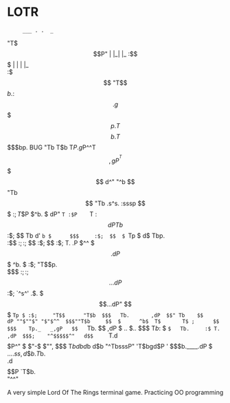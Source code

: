 LOTR
====
         ___ . .  _                                                                                             
"T$$$P"   |  |_| |_                                                                                             
 :$$$     |  | | |_                                                                                             
 :$$$                                                      "T$$$$$$$b.                                          
 :$$$     .g$$$$$p.   T$$$$b.    T$$$$$bp.                   BUG    "Tb      T$b      T$P   .g$P^^T$$  ,gP^^T$$ 
  $$$    d^"     "^b   $$  "Tb    $$    "Tb    .s^s. :sssp   $$$     :$; T$$P $^b.     $   dP"     `T :$P    `T
  :$$   dP         Tb  $$   :$;   $$      Tb  d'   `b $      $$$     :$;  $$  $ `Tp    $  d$           Tbp.   
  :$$  :$;         :$; $$   :$;   $$      :$; T.   .P $^^    $$$    .dP   $$  $   ^b.  $ :$;            "T$$p.  
  $$$  :$;         :$; $$...dP    $$      :$;  `^s^' .$.     $$$...dP"    $$  $    `Tp $ :$;     "T$$      "T$b 
  $$$   Tb.       ,dP  $$" Tb    $$      dP ""$""$" "$"$^^  $$$""T$b     $$  $      ^b$  T$       T$ ;      $$
  $$$    Tp._   _,gP   $$   `Tb.  $$    ,dP    $  $..$ $..  $$$   T$b    :$  $       `$   Tb.     :$ T.    ,dP 
  $$$;    "^$$$$$^"   d$$     `T.d$$$$$P^"     $  $"-$ $"", $$$    T$b  d$$bd$b      d$b   "^TbsssP" 'T$bgd$P ' 
  $$$b.____.dP                                 $ .$. .$.$ss,d$$$b.   T$b.                                       
.d$$$$$$$$$$P                                                        `T$b.                                     
                                                                        "^^"      

A very simple Lord Of The Rings terminal game. Practicing OO programming

